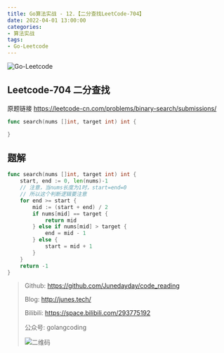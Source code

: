 ```yaml
---
title: Go算法实战 - 12.【二分查找LeetCode-704】
date: 2022-04-01 13:00:00
categories: 
- 算法实战
tags:
- Go-Leetcode
---
```


![Go-Leetcode](https://i.loli.net/2021/07/10/SbG3k5XFRlsJdOV.jpg)

## Leetcode-704 二分查找

原题链接 https://leetcode-cn.com/problems/binary-search/submissions/

```go
func search(nums []int, target int) int {

}
```

<!-- more -->

## 题解

```go
func search(nums []int, target int) int {
	start, end := 0, len(nums)-1
	// 注意，当nums长度为1时，start=end=0
	// 所以这个判断逻辑要注意
	for end >= start {
		mid := (start + end) / 2
		if nums[mid] == target {
			return mid
		} else if nums[mid] > target {
			end = mid - 1
		} else {
			start = mid + 1
		}
	}
	return -1
}
```

> Github: https://github.com/Junedayday/code_reading
>
> Blog: http://junes.tech/
>
> Bilibili: https://space.bilibili.com/293775192
>
> 公众号: golangcoding
>
>  ![二维码](https://i.loli.net/2021/02/28/RPzy7Hjc9GZ8I3e.jpg)

